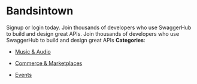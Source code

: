 # Bandsintown


Signup or login today.  Join thousands of developers who use SwaggerHub to build and design great APIs. Join thousands of developers who use SwaggerHub to build and design great APIs
**Categories**:

- [Music & Audio](https://github/awesome-apis/awesome-apis#music-and-audio)

- [Commerce & Marketplaces](https://github/awesome-apis/awesome-apis#commerce-and-marketplaces)

- [Events](https://github/awesome-apis/awesome-apis#events)



